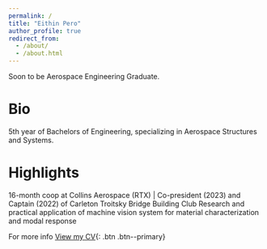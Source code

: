 ```yaml
---
permalink: /
title: "Eithin Pero"
author_profile: true
redirect_from: 
  - /about/
  - /about.html
---
```


Soon to be Aerospace Engineering Graduate.


Bio
======
5th year of Bachelors of Engineering, specializing in Aerospace Structures and Systems. 

Highlights
======
16-month coop at Collins Aerospace (RTX) |
Co-president (2023) and Captain (2022) of Carleton Troitsky Bridge Building Club
Research and practical application of machine vision system for material characterization and modal response

For more info
[View my CV](/files/CollinsAerospace2025.pdf){: .btn .btn--primary} 

